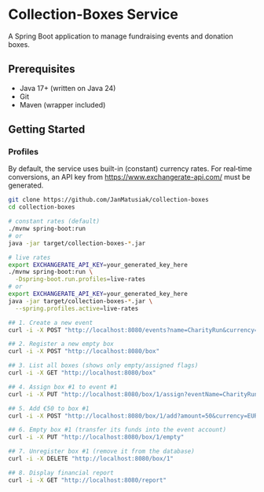 # Collection-Boxes Service

A Spring Boot application to manage fundraising events and donation boxes.

## Prerequisites

- Java 17+ (written on Java 24)
- Git
- Maven (wrapper included)

## Getting Started

### Profiles

By default, the service uses built-in (constant) currency rates.
For real‐time conversions, an API key from https://www.exchangerate-api.com/ must be generated.

```bash
git clone https://github.com/JanMatusiak/collection-boxes
cd collection-boxes

# constant rates (default)
./mvnw spring-boot:run
# or
java -jar target/collection-boxes-*.jar

# live rates
export EXCHANGERATE_API_KEY=your_generated_key_here
./mvnw spring-boot:run \
  -Dspring-boot.run.profiles=live-rates
# or
export EXCHANGERATE_API_KEY=your_generated_key_here
java -jar target/collection-boxes-*.jar \
  --spring.profiles.active=live-rates

## 1. Create a new event
curl -i -X POST "http://localhost:8080/events?name=CharityRun&currency=EUR"

## 2. Register a new empty box
curl -i -X POST "http://localhost:8080/box"

## 3. List all boxes (shows only empty/assigned flags)
curl -i -X GET "http://localhost:8080/box"

## 4. Assign box #1 to event #1
curl -i -X PUT "http://localhost:8080/box/1/assign?eventName=CharityRun"

## 5. Add €50 to box #1
curl -i -X POST "http://localhost:8080/box/1/add?amount=50&currency=EUR"

## 6. Empty box #1 (transfer its funds into the event account)
curl -i -X PUT "http://localhost:8080/box/1/empty"

## 7. Unregister box #1 (remove it from the database)
curl -i -X DELETE "http://localhost:8080/box/1"

## 8. Display financial report
curl -i -X GET "http://localhost:8080/report"

```